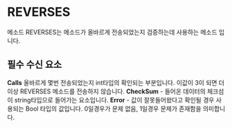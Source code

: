 # REVERSES
메소드 REVERSES는 메소드가 올바르게 전송되었는지 검증하는데 사용하는 메소드 입니다.<br>

## 필수 수신 요소
**Calls** 올바르게 몇번 전송되었는지 int타입의 확인되는 부분입니다. 이값이 3이 되면 더이상 REVERSES 메소드를 전송하지 않습니다.
**CheckSum** - 들어온 데이터의 체크섬이 string타입으로 들어가는 요소입니다.
**Error** - 값이 잘못들어왔다고 확인될 경우 사용되는 Bool 타입의 값입니다. 0일경우가 문제 없음, 1일경우 문제가 존재함을 의미합니다.